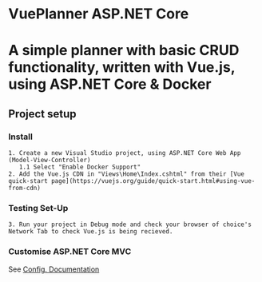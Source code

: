 # VuePlanner ASP.NET Core
# A simple planner with basic CRUD functionality, written with Vue.js, using ASP.NET Core & Docker
## Project setup
### Install
```
1. Create a new Visual Studio project, using ASP.NET Core Web App (Model-View-Controller)
   1.1 Select "Enable Docker Support"
2. Add the Vue.js CDN in "Views\Home\Index.cshtml" from their [Vue quick-start page](https://vuejs.org/guide/quick-start.html#using-vue-from-cdn)
```
### Testing Set-Up
```
3. Run your project in Debug mode and check your browser of choice's Network Tab to check Vue.js is being recieved.
```
### Customise ASP.NET Core MVC 
See [Config. Documentation](https://learn.microsoft.com/en-us/aspnet/core/mvc/views/overview?view=aspnetcore-6.0)
